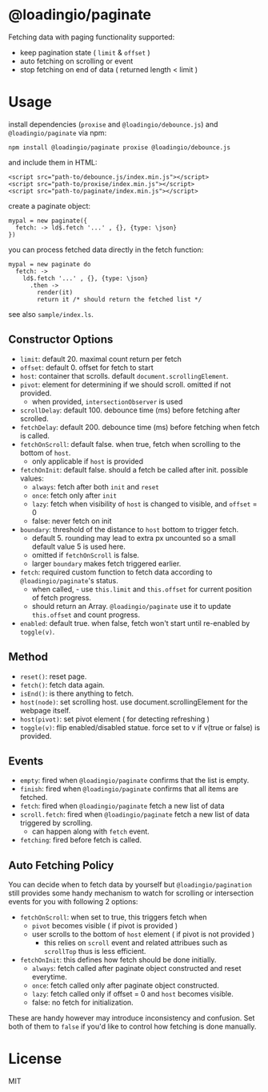 # @loadingio/paginate

Fetching data with paging functionality supported:

 - keep pagination state ( `limit` & `offset` )
 - auto fetching on scrolling or event
 - stop fetching on end of data ( returned length < limit )


# Usage

install dependencies (`proxise` and `@loadingio/debounce.js`) and `@loadingio/paginate` via npm:

    npm install @loadingio/paginate proxise @loadingio/debounce.js

and include them in HTML:

    <script src="path-to/debounce.js/index.min.js"></script>
    <script src="path-to/proxise/index.min.js"></script>
    <script src="path-to/paginate/index.min.js"></script>


create a paginate object:

    mypal = new paginate({
      fetch: -> ld$.fetch '...' , {}, {type: \json}
    })


you can process fetched data directly in the fetch function:

    mypal = new paginate do
      fetch: ->
        ld$.fetch '...' , {}, {type: \json}
          .then ->
            render(it)
            return it /* should return the fetched list */


see also `sample/index.ls`.


## Constructor Options

 - `limit`: default 20. maximal count return per fetch
 - `offset`: default 0. offset for fetch to start
 - `host`: container that scrolls. default `document.scrollingElement`.
 - `pivot`: element for determining if we should scroll. omitted if not provided.
   - when provided, `intersectionObserver` is used
 - `scrollDelay`: default 100. debounce time (ms) before fetching after scrolled.
 - `fetchDelay`: default 200. debounce time (ms) before fetching when fetch is called.
 - `fetchOnScroll`: default false. when true, fetch when scrolling to the bottom of `host`.
   - only applicable if `host` is provided
 - `fetchOnInit`: default false. should a fetch be called after init. possible values:
   - `always`: fetch after both `init` and `reset`
   - `once`:  fetch only after `init`
   - `lazy`: fetch when visibility of `host` is changed to visible, and `offset` = 0
   - false: never fetch on init
 - `boundary`: threshold of the distance to `host` bottom to trigger fetch.
   - default 5. rounding may lead to extra px uncounted so a small default value 5 is used here.
   - omitted if `fetchOnScroll` is false.
   - larger `boundary` makes fetch triggered earlier.
 - `fetch`: required custom function to fetch data according to `@loadingio/paginate`'s status.
   - when called, - use `this.limit` and `this.offset` for current position of fetch progress.
   - should return an Array. `@loadingio/paginate` use it to update `this.offset` and count progress.
 - `enabled`: default true. when false, fetch won't start until re-enabled by `toggle(v)`.


## Method

 - `reset()`: reset page.
 - `fetch()`: fetch data again.
 - `isEnd()`: is there anything to fetch.
 - `host(node)`: set scrolling host. use document.scrollingElement for the webpage itself.
 - `host(pivot)`: set pivot element ( for detecting refreshing )
 - `toggle(v)`: flip enabled/disabled statue. force set to v if v(true or false) is provided.


## Events

 - `empty`: fired when `@loadingio/paginate` confirms that the list is empty.
 - `finish`: fired when `@loadingio/paginate` confirms that all items are fetched.
 - `fetch`: fired when `@loadingio/paginate` fetch a new list of data
 - `scroll.fetch`: fired when `@loadingio/paginate` fetch a new list of data triggered by scrolling.
   - can happen along with `fetch` event.
 - `fetching`: fired before fetch is called.


## Auto Fetching Policy

You can decide when to fetch data by yourself but `@loadingio/pagination` still provides some handy mechanism to watch for scrolling or intersection events for you with following 2 options:

 - `fetchOnScroll`: when set to true, this triggers fetch when
   - `pivot` becomes visible ( if pivot is provided )
   - user scrolls to the bottom of `host` element ( if pivot is not provided )
     - this relies on `scroll` event and related attribues such as `scrollTop` thus is less efficient.
 - `fetchOnInit`: this defines how fetch should be done initially.
   - `always`: fetch called after paginate object constructed and reset everytime.
   - `once`: fetch called only after paginate object constructed.
   - `lazy`: fetch called only if offset = 0 and `host` becomes visible.
   - false: no fetch for initialization.

These are handy however may introduce inconsistency and confusion. Set both of them to `false` if you'd like to control how fetching is done manually.


# License

MIT
